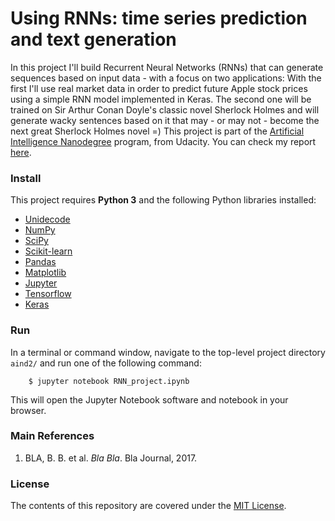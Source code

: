 Using RNNs: time series prediction and text generation
==================


In this project I'll build Recurrent Neural Networks (RNNs) that can generate sequences based on input data - with a focus on two applications: With the first I'll use real market data in order to predict future Apple stock prices using a simple RNN model implemented in Keras. The second one will be trained on Sir Arthur Conan Doyle's classic novel Sherlock Holmes and will generate wacky sentences based on it that may - or may not - become the next great Sherlock Holmes novel =) This project is part of the [Artificial Intelligence Nanodegree](https://www.udacity.com/course/artificial-intelligence-nanodegree--nd889) program, from Udacity. You can check my report <a href="http://nbviewer.jupyter.org/github/ucaiado/rnn_predictions/blob/0da93b942f39e19539a1d87631bb1b437a1291c3/aind2/RNN_project.ipynb" target="_blank">here</a>.


### Install
This project requires **Python 3** and the following Python libraries installed:

- [Unidecode](https://pypi.python.org/pypi/Unidecode/)
- [NumPy](http://www.numpy.org/)
- [SciPy](https://www.scipy.org/)
- [Scikit-learn](http://scikit-learn.org/0.17/install.html)
- [Pandas](http://pandas.pydata.org/)
- [Matplotlib](http://matplotlib.org/)
- [Jupyter](http://ipython.org/notebook.html)
- [Tensorflow](https://www.tensorflow.org)
- [Keras](https://keras.io)


### Run
In a terminal or command window, navigate to the top-level project directory `aind2/` and run one of the following command:

```shell
    $ jupyter notebook RNN_project.ipynb
```

This will open the Jupyter Notebook software and notebook in your browser.


### Main References
1. BLA, B. B. et al. *Bla Bla*. Bla Journal, 2017.


### License
The contents of this repository are covered under the [MIT License](LICENSE).
